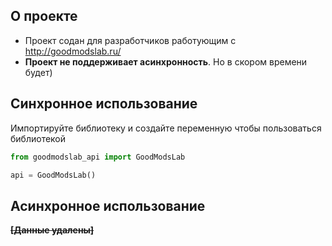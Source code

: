 ## О проекте
- Проект содан для разработчиков работующим с http://goodmodslab.ru/
- **Проект не поддерживает асинхронность**. Но в скором времени будет)

## Синхронное использование

Импортируйте библиотеку и создайте переменную чтобы пользоваться библиотекой

```python
from goodmodslab_api import GoodModsLab

api = GoodModsLab()
```

## Асинхронное использование

~~**[Данные удалены]**~~